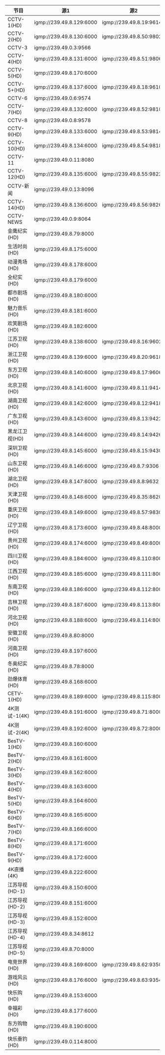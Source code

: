 
节目 | 源1 | 源2
---|---|---
CCTV-1(HD)	|	igmp://239.49.8.129:6000	|	igmp://239.49.8.19:9614
CCTV-2(HD)	|	igmp://239.49.8.130:6000	|	igmp://239.49.8.50:9802
CCTV-3	|	igmp://239.49.0.3:9566	|	
CCTV-4(HD)	|	igmp://239.49.8.131:6000	|	igmp://239.49.8.51:9806
CCTV-5(HD)	|	igmp://239.49.8.170:6000	|	
CCTV-5+(HD)	|	igmp://239.49.8.137:6000	|	igmp://239.49.8.18:9610
CCTV-6	|	igmp://239.49.0.6:9574	|	
CCTV-7(HD)	|	igmp://239.49.8.132:6000	|	igmp://239.49.8.52:9810
CCTV-8	|	igmp://239.49.0.8:9578	|	
CCTV-9(HD)	|	igmp://239.49.8.133:6000	|	igmp://239.49.8.53:9814
CCTV-10(HD)	|	igmp://239.49.8.134:6000	|	igmp://239.49.8.54:9818
CCTV-11	|	igmp://239.49.0.11:8080	|	
CCTV-12(HD)	|	igmp://239.49.8.135:6000	|	igmp://239.49.8.55:9822
CCTV-新闻	|	igmp://239.49.0.13:8096	|	
CCTV-14(HD)	|	igmp://239.49.8.136:6000	|	igmp://239.49.8.56:9826
CCTV-NEWS	|	igmp://239.49.0.9:8064	|	
金鹰纪实(HD)	|	igmp://239.49.8.79:8000	|	
生活时尚(HD)	|	igmp://239.49.8.175:6000	|	
动漫秀场(HD)	|	igmp://239.49.8.178:6000	|	
全纪实(HD)	|	igmp://239.49.8.179:6000	|	
都市剧场(HD)	|	igmp://239.49.8.180:6000	|	
魅力音乐(HD)	|	igmp://239.49.8.181:6000	|	
欢笑剧场(HD)	|	igmp://239.49.8.182:6000	|	
江苏卫视(HD)	|	igmp://239.49.8.138:6000	|	igmp://239.49.8.16:9602
浙江卫视(HD)	|	igmp://239.49.8.139:6000	|	igmp://239.49.8.20:9618
东方卫视(HD)	|	igmp://239.49.8.140:6000	|	igmp://239.49.8.17:9606
北京卫视(HD)	|	igmp://239.49.8.141:6000	|	igmp://239.49.8.11:9414
湖南卫视(HD)	|	igmp://239.49.8.142:6000	|	igmp://239.49.8.12:9418
广东卫视(HD)	|	igmp://239.49.8.143:6000	|	igmp://239.49.8.13:9422
黑龙江卫视(HD)	|	igmp://239.49.8.144:6000	|	igmp://239.49.8.14:9426
深圳卫视(HD)	|	igmp://239.49.8.145:6000	|	igmp://239.49.8.15:9430
山东卫视(HD)	|	igmp://239.49.8.146:6000	|	igmp://239.49.8.7:9306
湖北卫视(HD)	|	igmp://239.49.8.147:6000	|	igmp://239.49.8.8:9632
天津卫视(HD)	|	igmp://239.49.8.148:6000	|	igmp://239.49.8.35:8620
重庆卫视(HD)	|	igmp://239.49.8.149:6000	|	igmp://239.49.8.57:9830
辽宁卫视(HD)	|	igmp://239.49.8.173:6000	|	igmp://239.49.8.48:8000
贵州卫视(HD)	|	igmp://239.49.8.174:6000	|	igmp://239.49.8.49:8000
四川卫视(HD)	|	igmp://239.49.8.184:6000	|	igmp://239.49.8.110:8000
江西卫视(HD)	|	igmp://239.49.8.185:6000	|	igmp://239.49.8.111:8000
东南卫视(HD)	|	igmp://239.49.8.186:6000	|	igmp://239.49.8.112:8000
吉林卫视(HD)	|	igmp://239.49.8.187:6000	|	igmp://239.49.8.113:8000
河北卫视(HD)	|	igmp://239.49.8.188:6000	|	igmp://239.49.8.114:8000
安徽卫视(HD)	|	igmp://239.49.8.80:8000	|	
河南卫视(HD)	|	igmp://239.49.8.197:6000	|	
冬奥纪实(HD)	|	igmp://239.49.8.78:8000	|	
劲爆体育(HD)	|	igmp://239.49.8.168:6000	|	
CETV-1(HD)	|	igmp://239.49.8.189:6000	|	igmp://239.49.8.115:8000
4K测试-1(4K)	|	igmp://239.49.8.191:6000	|	igmp://239.49.8.71:8000
4K测试-2(4K)	|	igmp://239.49.8.192:6000	|	igmp://239.49.8.72:8000
BesTV-1(HD)	|	igmp://239.49.8.160:6000	|	
BesTV-2(HD)	|	igmp://239.49.8.161:6000	|	
BesTV-3(HD)	|	igmp://239.49.8.162:6000	|	
BesTV-4(HD)	|	igmp://239.49.8.163:6000	|	
BesTV-5(HD)	|	igmp://239.49.8.164:6000	|	
BesTV-6(HD)	|	igmp://239.49.8.165:6000	|	
BesTV-7(HD)	|	igmp://239.49.8.166:6000	|	
BesTV-8(HD)	|	igmp://239.49.8.171:6000	|	
BesTV-9(HD)	|	igmp://239.49.8.172:6000	|	
4K直播(4K)	|	igmp://239.49.8.222:6000	|	
江苏导视(HD-1)	|	igmp://239.49.8.150:6000	|	
江苏导视(HD-2)	|	igmp://239.49.8.151:6000	|	
江苏导视(HD-3)	|	igmp://239.49.8.152:6000	|	
江苏导视(HD-4)	|	igmp://239.49.8.34:8612	|	
江苏导视(HD-5)	|	igmp://239.49.8.70:8000	|	
电竞世界(HD)	|	igmp://239.49.8.169:6000	|	igmp://239.49.8.62:9350
游戏风云(HD)	|	igmp://239.49.8.176:6000	|	igmp://239.49.8.63:9354
快乐购(HD)	|	igmp://239.49.8.153:6000	|	
幸福彩(HD)	|	igmp://239.49.8.177:6000	|	
东方购物(HD)	|	igmp://239.49.8.190:6000	|	
快乐垂钓(HD)  | igmp://239.49.0.114:8000  | 


